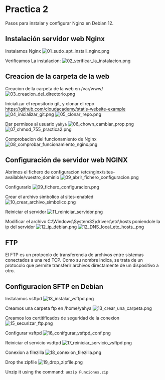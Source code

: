 # Practica 2

Pasos para instalar y configurar Nginx en Debian 12.

## Instalación servidor web Nginx
Instalamos Nginx
![01_sudo_apt_install_nginx.png](assets/capturas/01_sudo_apt_install_nginx.png)

Verificamos La instalacion:
![02_verificar_la_instalacion.png](assets/capturas/02_verificar_la_instalacion.png)

## Creacion de la carpeta de la web
Creacion de la carpeta de la web en /var/www/
![03_creacion_del_directorio.png](assets/capturas/03_creacion_del_directorio.png)

Inicializar el repositorio git, y clonar el repo https://github.com/cloudacademy/statis-website-example
![04_inicializar_git.png](assets/capturas/04_inicializar_git.png)
![05_clonar_repo.png](assets/capturas/05_clonar_repo.png)

Dar permisos al usuario `yahya`
![06_chown_cambiar_prop.png](assets/capturas/06_chown_cambiar_prop.png)
![07_chmod_755_practica2.png](assets/capturas/07_chmod_755_practica2.png)

Comprobacion del funcionamiento de Nginx
![08_comprobar_funcionamiento_nginx.png](assets/capturas/08_comprobar_funcionamiento_nginx.png)

## Configuración de servidor web NGINX
Abrimos el fichero de configuracion /etc/nginx/sites-available/vuestro_dominio
![09_abrir_fichero_configuracion.png](assets/capturas/09_abrir_fichero_configuracion.png)

Configurarlo
![09_fichero_configuracion.png](assets/capturas/09_fichero_configuracion.png)

Crear el archivo simbolico al sites-enabled
![10_crear_archivo_simbolico.png](assets/capturas/10_crear_archivo_simbolico.png)

Reiniciar el servidor
![11_reiniciar_servidor.png](assets/capturas/11_reiniciar_servidor.png)

Modificar el archivo C:\Windows\System32\drivers\etc\hosts poniendole la ip del servidor
![12_ip_debian.png](assets/capturas/12_ip_debian.png)
![12_DNS_local_etc_hosts_.png](assets/capturas/12_DNS_local_etc_hosts_.png)

## FTP
El FTP es un protocolo de transferencia de archivos entre sistemas conectados a una red TCP. Como su nombre indica, se trata de un protocolo que permite transferir archivos directamente de un dispositivo a otro. 

## Configuracion SFTP en Debian
Instalamos vsftpd
![13_instalar_vsftpd.png](assets/capturas/13_instalar_vsftpd.png)

Creamos una carpeta ftp en /home/yahya
![13_crear_una_carpeta.png](assets/capturas/13_crear_una_carpeta.png)

Creamos los certitificados de seguridad de la conexion
![15_securizar_ftp.png](assets/capturas/15_securizar_ftp.png)

Configurar vsftpd
![16_conifgurar_vsftpd_conf.png](assets/capturas/16_conifgurar_vsftpd_conf.png)

Reiniciar el servicio vsdtpd
![17_reiniciar_servicio_vsftpd.png](assets/capturas/17_reiniciar_servicio_vsftpd.png)

Conexion a filezilla
![18_conexion_filezilla.png](assets/capturas/18_conexion_filezilla.png)

Drop the zipfile
![19_drop_zipfile.png](assets/capturas/19_drop_zipfile.png)

Unzip it using the command:
`unzip Funciones.zip`

